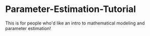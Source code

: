 # Parameter-Estimation-Tutorial
This is for people who'd like an intro to mathematical modeling and parameter estimation!
